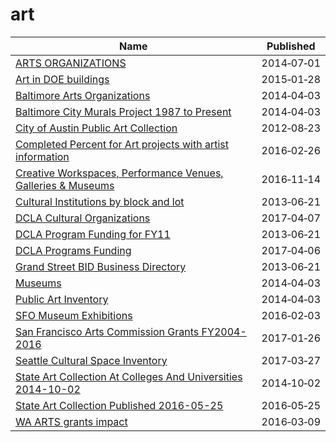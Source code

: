 # art

Name | Published
---- | ---------
[ARTS ORGANIZATIONS](../datasets/vwis-5pa9.md) | 2014&#x2011;07&#x2011;01
[Art in DOE buildings](../datasets/8a4n-zmpj.md) | 2015&#x2011;01&#x2011;28
[Baltimore Arts Organizations](../datasets/r4ur-u5nm.md) | 2014&#x2011;04&#x2011;03
[Baltimore City Murals Project 1987 to Present](../datasets/zqh4-9ud5.md) | 2014&#x2011;04&#x2011;03
[City of Austin Public Art Collection](../datasets/yqxj-7evp.md) | 2012&#x2011;08&#x2011;23
[Completed Percent for Art projects with artist information](../datasets/gzdv-qiga.md) | 2016&#x2011;02&#x2011;26
[Creative Workspaces, Performance Venues, Galleries & Museums](../datasets/qxfh-ycp7.md) | 2016&#x2011;11&#x2011;14
[Cultural Institutions by block and lot](../datasets/733r-da8r.md) | 2013&#x2011;06&#x2011;21
[DCLA Cultural Organizations](../datasets/u35m-9t32.md) | 2017&#x2011;04&#x2011;07
[DCLA Program Funding for FY11](../datasets/rskq-5bfv.md) | 2013&#x2011;06&#x2011;21
[DCLA Programs Funding](../datasets/y6fv-k6p7.md) | 2017&#x2011;04&#x2011;06
[Grand Street BID Business Directory](../datasets/656a-faqy.md) | 2013&#x2011;06&#x2011;21
[Museums](../datasets/8hgq-9pi6.md) | 2014&#x2011;04&#x2011;03
[Public Art Inventory](../datasets/5xsg-uc29.md) | 2014&#x2011;04&#x2011;03
[SFO Museum Exhibitions](../datasets/bjtz-s8v8.md) | 2016&#x2011;02&#x2011;03
[San Francisco Arts Commission Grants FY2004-2016](../datasets/mxvq-mfs5.md) | 2017&#x2011;01&#x2011;26
[Seattle Cultural Space Inventory](../datasets/vsxr-aydq.md) | 2017&#x2011;03&#x2011;27
[State Art Collection At Colleges And Universities 2014-10-02](../datasets/eae8-g7j8.md) | 2014&#x2011;10&#x2011;02
[State Art Collection Published 2016-05-25](../datasets/xx9k-ku4q.md) | 2016&#x2011;05&#x2011;25
[WA ARTS grants impact](../datasets/h95v-nqyw.md) | 2016&#x2011;03&#x2011;09

